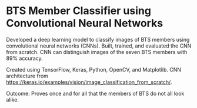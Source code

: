 # BTS Member Classifier using Convolutional Neural Networks


Developed a deep learning model to classify images of BTS members using convolutional neural networks (CNNs). Built, trained, and evaluated the CNN from scratch. CNN can distinguish images of the seven BTS members with 89% accuracy.

Created using TensorFlow, Keras, Python, OpenCV, and Matplotlib. CNN architecture from https://keras.io/examples/vision/image_classification_from_scratch/.


Outcome: Proves once and for all that the members of BTS do not all look alike.
